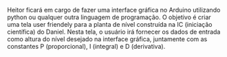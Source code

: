 Heitor ficará em cargo de fazer uma interface gráfica no Arduino utilizando python ou qualquer outra linguagem de programação. O objetivo é criar uma tela user friendely para a planta de nível construída na IC (iniciação científica) do Daniel. Nesta tela, o usuário irá fornecer os dados de entrada como altura do nível desejado na interface gráfica, juntamente com as constantes P (proporcional), I (integral) e D (derivativa).